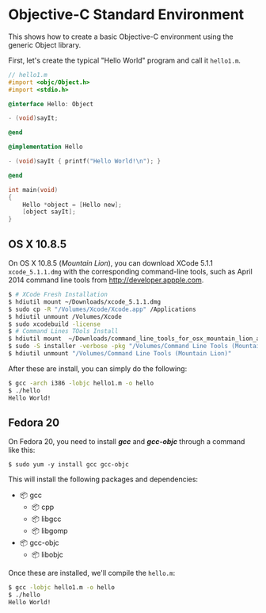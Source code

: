 # Objective-C Standard Environment

This shows how to create a basic Objective-C environment using the generic Object library.

First, let's create the typical "Hello World" program and call it `hello1.m`.

```objective-c
// hello1.m
#import <objc/Object.h>
#import <stdio.h>

@interface Hello: Object

- (void)sayIt;

@end

@implementation Hello

- (void)sayIt { printf("Hello World!\n"); }

@end

int main(void)
{
    Hello *object = [Hello new];
    [object sayIt];
}
```

## OS X 10.8.5

On OS X 10.8.5 (*Mountain Lion*), you can download XCode 5.1.1 `xcode_5.1.1.dmg` with the corresponding command-line tools, such as April 2014 command line tools from http://developer.appple.com.

```bash
$ # XCode Fresh Installation
$ hdiutil mount ~/Downloads/xcode_5.1.1.dmg
$ sudo cp -R "/Volumes/Xcode/Xcode.app" /Applications
$ hdiutil unmount /Volumes/Xcode
$ sudo xcodebuild -license
$ # Command Lines TOols Install
$ hdiutil mount  ~/Downloads/command_line_tools_for_osx_mountain_lion_april_2014.dmg
$ sudo -S installer -verbose -pkg "/Volumes/Command Line Tools (Mountain Lion)/Command Line Tools (Mountain Lion).mpkg" -target /
$ hdiutil unmount "/Volumes/Command Line Tools (Mountain Lion)"
```

After these are install, you can simply do the following:

```bash
$ gcc -arch i386 -lobjc hello1.m -o hello
$ ./hello
Hello World!
```

## Fedora 20

On Fedora 20, you need to install ***gcc*** and ***gcc-objc*** through a command like this:  
```
$ sudo yum -y install gcc gcc-objc
```

This will install the following packages and dependencies:

* :package: gcc
  * :package: cpp
  * :package: libgcc
  * :package: libgomp
* :package: gcc-objc
  * :package: libobjc


Once these are installed, we'll compile the ```hello.m```:

```bash
$ gcc -lobjc hello1.m -o hello
$ ./hello
Hello World!
```
